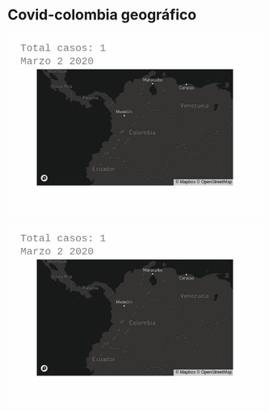# Covid-colombia geográfico

![alt text][s1] 

![alt text][s2] 


[s1]: https://raw.githubusercontent.com/charlielito/covid-colombia/master/images/animation.gif "S"
[s2]: https://raw.githubusercontent.com/charlielito/covid-colombia/master/images/animation.gif "S"

